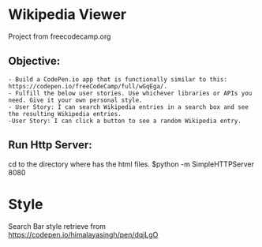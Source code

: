 # Wikipedia Viewer
Project from freecodecamp.org
## Objective:
    - Build a CodePen.io app that is functionally similar to this: https://codepen.io/freeCodeCamp/full/wGqEga/.
    - Fulfill the below user stories. Use whichever libraries or APIs you need. Give it your own personal style.
    - User Story: I can search Wikipedia entries in a search box and see the resulting Wikipedia entries.
    -User Story: I can click a button to see a random Wikipedia entry.

## Run Http Server:
cd to the directory where has the html files.
$python -m SimpleHTTPServer 8080

# Style
Search Bar style retrieve from https://codepen.io/himalayasingh/pen/dqjLgO
